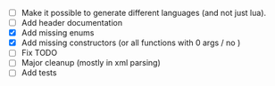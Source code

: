 - [ ] Make it possible to generate different languages (and not just lua).
- [ ] Add header documentation
- [x] Add missing enums
- [x] Add missing constructors (or all functions with 0 args / no )
- [ ] Fix TODO
- [ ] Major cleanup (mostly in xml parsing)
- [ ] Add tests
